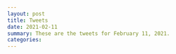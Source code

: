 ```yaml
---
layout: post
title: Tweets
date: 2021-02-11
summary: These are the tweets for February 11, 2021.
categories:
---
```


